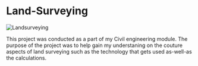 # Land-Surveying

![Landsurveying](/main/eb0bed92-c420-495f-ae49-6d07beb9b0b9.JPG)


This project was conducted as a part of my Civil engineering module. The purpose of the project was to help gain my understaning on the couture aspects of land surveying such as the technology that gets used as-well-as the calculations. 
